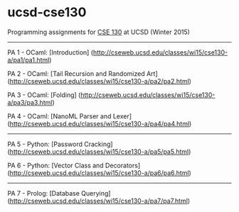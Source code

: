 # ucsd-cse130
Programming assignments for [CSE 130](http://cseweb.ucsd.edu/classes/wi15/cse130-a/) at UCSD (Winter 2015)

-----------------------
PA 1 - OCaml: [Introduction]
(http://cseweb.ucsd.edu/classes/wi15/cse130-a/pa1/pa1.html)

PA 2 - OCaml: [Tail Recursion and Randomized Art]
(http://cseweb.ucsd.edu/classes/wi15/cse130-a/pa2/pa2.html)

PA 3 - OCaml: [Folding]
(http://cseweb.ucsd.edu/classes/wi15/cse130-a/pa3/pa3.html)

PA 4 - OCaml: [NanoML Parser and Lexer]
(http://cseweb.ucsd.edu/classes/wi15/cse130-a/pa4/pa4.html)

---------------
PA 5 - Python: [Password Cracking]
(http://cseweb.ucsd.edu/classes/wi15/cse130-a/pa5/pa5.html)

PA 6 - Python: [Vector Class and Decorators]
(http://cseweb.ucsd.edu/classes/wi15/cse130-a/pa6/pa6.html)

--------------
PA 7 - Prolog: [Database Querying]
(http://cseweb.ucsd.edu/classes/wi15/cse130-a/pa7/pa7.html)
